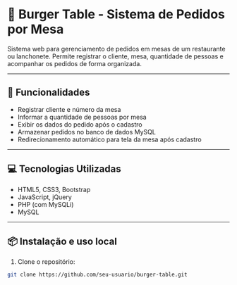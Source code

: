 # 🍔 Burger Table - Sistema de Pedidos por Mesa

Sistema web para gerenciamento de pedidos em mesas de um restaurante ou lanchonete. Permite registrar o cliente, mesa, quantidade de pessoas e acompanhar os pedidos de forma organizada.

---

## 🚀 Funcionalidades

- Registrar cliente e número da mesa
- Informar a quantidade de pessoas por mesa
- Exibir os dados do pedido após o cadastro
- Armazenar pedidos no banco de dados MySQL
- Redirecionamento automático para tela da mesa após cadastro

---

## 💻 Tecnologias Utilizadas

- HTML5, CSS3, Bootstrap
- JavaScript, jQuery
- PHP (com MySQLi)
- MySQL

---

## 📦 Instalação e uso local

1. Clone o repositório:

```bash
git clone https://github.com/seu-usuario/burger-table.git

